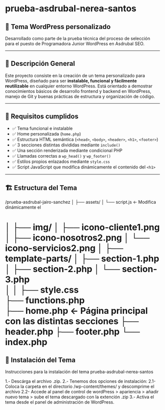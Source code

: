 # prueba-asdrubal-nerea-santos

## 🎯 Tema WordPress personalizado 

Desarrollado como parte de la prueba técnica del proceso de selección para el puesto de Programadora Junior WordPress en Asdrubal SEO.

---

## 📌 Descripción General

Este proyecto consiste en la creación de un tema personalizado para WordPress, diseñado para ser **instalable, funcional y fácilmente reutilizable** en cualquier entorno WordPress. Está orientado a demostrar conocimientos básicos de desarrollo frontend y backend en WordPress, manejo de Git y buenas prácticas de estructura y organización de código.

---

## 🧩 Requisitos cumplidos

- ✅ Tema funcional e instalable
- ✅ Home personalizada (`home.php`)
- ✅ Estructura HTML semántica (`<head>`, `<body>`, `<header>`, `<h1>`, `<footer>`)
- ✅ 3 secciones distintas divididas mediante `include()`
- ✅ Una sección renderizada mediante condicional PHP
- ✅ Llamadas correctas a `wp_head()` y `wp_footer()`
- ✅ Estilos propios enlazados mediante `style.css`
- ✅ Script JavaScript que modifica dinámicamente el contenido del `<h1>`

---

## 🏗️ Estructura del Tema
/prueba-asdrubal-jairo-sanchez
│
├── assets/
│   └── script.js              ← Modifica dinámicamente el <h1>
│
├── img/
│   ├── icono-cliente1.png  
│   ├── icono-nosotros2.png 
│   └── icono-servicios2.png
│
├── template-parts/
│   ├── section-1.php
│   ├── section-2.php
│   └── section-3.php         
│
│
├── style.css                 
├── functions.php            
├── home.php                  ← Página principal con las distintas secciones
├── header.php
├── footer.php
└── index.php

## 🚀 Instalación del Tema
Instrucciones para la instalación del tema prueba-asdrubal-nerea-santos

1.- Descárga el archivo .zip.
2.- Tenemos dos opciones de instalación: 
    2.1- Coloca la carpeta en el directorio /wp-content/themes/ y descomprime el archivo
    2.2- Accede al panel de control de wordPress > apariencia > añadir nuevo tema > sube el tema descargado con la extención .zip
3.- Activa el tema desde el panel de administración de WordPress.
